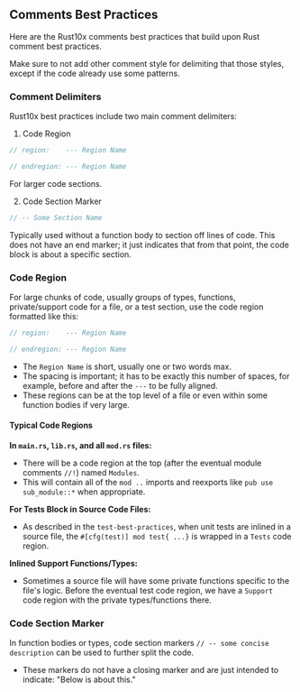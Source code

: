 ## Comments Best Practices

Here are the Rust10x comments best practices that build upon Rust comment best practices.

Make sure to not add other comment style for delimiting that those styles, except if the code already use some patterns. 

### Comment Delimiters

Rust10x best practices include two main comment delimiters:

1. Code Region

```rust
// region:    --- Region Name

// endregion: --- Region Name
```
For larger code sections.

2. Code Section Marker

```rust
// -- Some Section Name
```

Typically used without a function body to section off lines of code. This does not have an end marker; it just indicates that from that point, the code block is about a specific section.

### Code Region

For large chunks of code, usually groups of types, functions, private/support code for a file, or a test section, use the code region formatted like this:

```rust
// region:    --- Region Name

// endregion: --- Region Name
```
- The `Region Name` is short, usually one or two words max.
- The spacing is important; it has to be exactly this number of spaces, for example, before and after the `---` to be fully aligned.
- These regions can be at the top level of a file or even within some function bodies if very large.

#### Typical Code Regions

**In `main.rs`, `lib.rs`, and all `mod.rs` files:**

- There will be a code region at the top (after the eventual module comments `//!`) named `Modules`.
- This will contain all of the `mod ..` imports and reexports like `pub use sub_module::*` when appropriate.

**For Tests Block in Source Code Files:**

- As described in the `test-best-practices`, when unit tests are inlined in a source file, the `#[cfg(test)] mod test{ ...}` is wrapped in a `Tests` code region.

**Inlined Support Functions/Types:**

- Sometimes a source file will have some private functions specific to the file's logic. Before the eventual test code region, we have a `Support` code region with the private types/functions there.

### Code Section Marker

In function bodies or types, code section markers `// -- some concise description` can be used to further split the code.

- These markers do not have a closing marker and are just intended to indicate: "Below is about this."